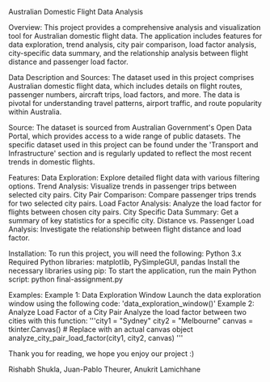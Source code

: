 Australian Domestic Flight Data Analysis

Overview: This project provides a comprehensive analysis and visualization tool for Australian domestic flight data. The application includes features for data exploration, trend analysis, city pair comparison, load factor analysis, city-specific data summary, and the relationship analysis between flight distance and passenger load factor.

Data Description and Sources: The dataset used in this project comprises Australian domestic flight data, which includes details on flight routes, passenger numbers, aircraft trips, load factors, and more. The data is pivotal for understanding travel patterns, airport traffic, and route popularity within Australia.

Source: The dataset is sourced from Australian Government's Open Data Portal, which provides access to a wide range of public datasets. The specific dataset used in this project can be found under the 'Transport and Infrastructure' section and is regularly updated to reflect the most recent trends in domestic flights.

Features: 
Data Exploration: Explore detailed flight data with various filtering options. 
Trend Analysis: Visualize trends in passenger trips between selected city pairs. 
City Pair Comparison: Compare passenger trips trends for two selected city pairs. 
Load Factor Analysis: Analyze the load factor for flights between chosen city pairs. 
City Specific Data Summary: Get a summary of key statistics for a specific city. 
Distance vs. Passenger Load Analysis: Investigate the relationship between flight distance and load factor.

Installation: To run this project, you will need the following:
Python 3.x Required Python libraries: matplotlib, PySimpleGUI, pandas Install the necessary libraries using pip:
To start the application, run the main Python script: python final-assignment.py

Examples: 
Example 1: Data Exploration Window Launch the data exploration window using the following code: 'data_exploration_window()'
Example 2: Analyze Load Factor of a City Pair Analyze the load factor between two cities with this function: '''city1 = "Sydney" city2 = "Melbourne" canvas = tkinter.Canvas() # Replace with an actual canvas object analyze_city_pair_load_factor(city1, city2, canvas) '''

Thank you for reading, we hope you enjoy our project :)

Rishabh Shukla, Juan-Pablo Theurer, Anukrit Lamichhane
